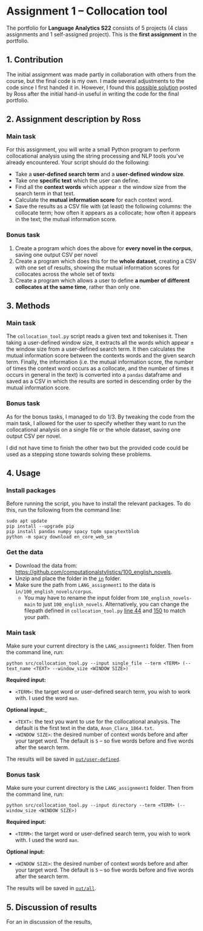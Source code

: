 # Assignment 1 – Collocation tool
The portfolio for __Language Analytics S22__ consists of 5 projects (4 class assignments and 1 self-assigned project). This is the __first assignment__ in the portfolio. 

## 1. Contribution
The initial assignment was made partly in collaboration with others from the course, but the final code is my own. I made several adjustments to the code since I first handed it in. However, I found this [possible solution](https://github.com/CDS-AU-DK/cds-language/blob/main/notebooks/assignment1_possible_solution.ipynb) posted by Ross after the initial hand-in useful in writing the code for the final portfolio.

## 2. Assignment description by Ross
### Main task
For this assignment, you will write a small Python program to perform collocational analysis using the string processing and NLP tools you've already encountered. Your script should do the following:

- Take a __user-defined search term__ and a __user-defined window size__.
- Take one __specific text__ which the user can define.
- Find all the __context words__ which appear ± the window size from the search term in that text.
- Calculate the __mutual information score__ for each context word.
- Save the results as a CSV file with (at least) the following columns: the collocate term; how often it appears as a collocate; how often it appears in the text; the mutual information score.

### Bonus task
1. Create a program which does the above for __every novel in the corpus__, saving one output CSV per novel
2. Create a program which does this for the __whole dataset__, creating a CSV with one set of results, showing the mutual information scores for collocates across the whole set of texts
3. Create a program which allows a user to define __a number of different collocates at the same time__, rather than only one.

## 3. Methods
### Main task
The `collocation_tool.py` script reads a given text and tokenises it. Then taking a user-defined window size, it extracts all the words which appear ± the window size from a user-defined search term. It then calculates the mutual information score between the contexts words and the given search term. Finally, the information (i.e. the mutual information score, the number of times the context word occurs as a collocate, and the number of times it occurs in general in the text) is converted into a `pandas` dataframe and saved as a CSV in which the results are sorted in descending order by the mutual information score.

### Bonus task
As for the bonus tasks, I managed to do 1/3. By tweaking the code from the main task, I allowed for the user to specify whether they want to run the collocational analysis on a single file or the whole dataset, saving one output CSV per novel.

I did not have time to finish the other two but the provided code could be used as a stepping stone towards solving these problems.


## 4. Usage
### Install packages
Before running the script, you have to install the relevant packages. To do this, run the following from the command line:
```
sudo apt update
pip install --upgrade pip
pip install pandas numpy spacy tqdm spacytextblob
python -m spacy download en_core_web_sm
```

### Get the data
- Download the data from: https://github.com/computationalstylistics/100_english_novels.
- Unzip and place the folder in the [`in`](https://github.com/agnesbn/LANG_assignment1/tree/main/in) folder.
- Make sure the path from `LANG_assignment1` to the data is `in/100_english_novels/corpus`.
    - You may have to rename the input folder from `100_english_novels-main` to just `100_english_novels`. Alternatively, you can change the filepath defined in `collocation_tool.py` [line 44](https://github.com/agnesbn/LANG_assignment1/blob/2163cdfc70d9a736591afe3bfdea83cd33cd9340/src/collocation_tool.py#L44) and [150](https://github.com/agnesbn/LANG_assignment1/blob/2163cdfc70d9a736591afe3bfdea83cd33cd9340/src/collocation_tool.py#L150) to match your path.

### Main task
Make sure your current directory is the `LANG_assignment1` folder. Then from the command line, run:
```
python src/collocation_tool.py --input single_file --term <TERM> (--text_name <TEXT> --window_size <WINDOW SIZE>)
```
__Required input:__
- `<TERM>`: the target word or user-defined search term, you wish to work with. I used the word `man`.

__Optional input:___
- `<TEXT>`: the text you want to use for the collocational analysis. The default is the first text in the data, `Anon_Clara_1864.txt`.
- `<WINDOW SIZE>`: the desired number of context words before and after your target word. The default is `5` – so five words before and five words after the search term.

The results will be saved in [`out/user-defined`](https://github.com/agnesbn/LANG_assignment1/tree/main/out/user-defined).

### Bonus task
Make sure your current directory is the `LANG_assignment1` folder. Then from the command line, run:
```
python src/collocation_tool.py --input directory --term <TERM> (--window_size <WINDOW SIZE>)
```
__Required input:__
- `<TERM>`: the target word or user-defined search term, you wish to work with. I used the word `man`.

__Optional input:__
- `<WINDOW SIZE>`: the desired number of context words before and after your target word. The default is `5` – so five words before and five words after the search term.

The results will be saved in [`out/all`](https://github.com/agnesbn/LANG_assignment1/tree/main/out/all).

## 5. Discussion of results
For an in discussion of the results, 
